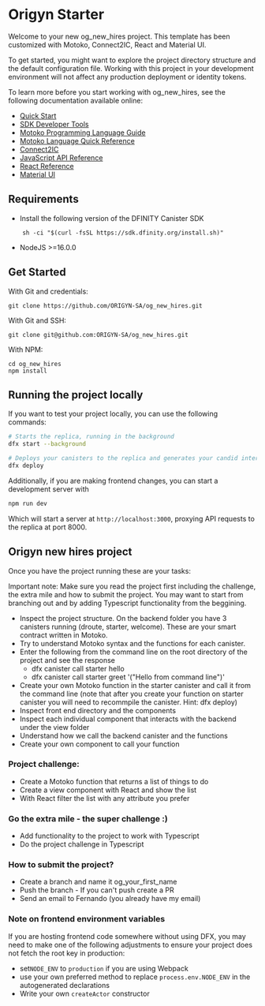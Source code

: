 # Origyn Starter

Welcome to your new og_new_hires project. This template has been customized with Motoko, Connect2IC, React and Material UI.

To get started, you might want to explore the project directory structure and the default configuration file. Working with this project in your development environment will not affect any production deployment or identity tokens.

To learn more before you start working with og_new_hires, see the following documentation available online:

- [Quick Start](https://smartcontracts.org/docs/current/developer-docs/quickstart/hello10mins)
- [SDK Developer Tools](https://sdk.dfinity.org/docs/developers-guide/sdk-guide.html)
- [Motoko Programming Language Guide](https://smartcontracts.org/docs/current/developer-docs/build/languages/motoko/)
- [Motoko Language Quick Reference](https://sdk.dfinity.org/docs/language-guide/language-manual.html)
- [Connect2IC](https://connect2ic.github.io/docs/)
- [JavaScript API Reference](https://erxue-5aaaa-aaaab-qaagq-cai.raw.ic0.app)
- [React Reference](https://reactjs.org)
- [Material UI](https://mui.com/material-ui/getting-started/installation/)

## Requirements

- Install the following version of the DFINITY Canister SDK

```
    sh -ci "$(curl -fsSL https://sdk.dfinity.org/install.sh)"
```

- NodeJS >=16.0.0

## Get Started

With Git and credentials:

```
git clone https://github.com/ORIGYN-SA/og_new_hires.git
```

With Git and SSH:

```
git clone git@github.com:ORIGYN-SA/og_new_hires.git
```

With NPM:

```
cd og_new_hires
npm install
```

## Running the project locally

If you want to test your project locally, you can use the following commands:

```bash
# Starts the replica, running in the background
dfx start --background

# Deploys your canisters to the replica and generates your candid interface
dfx deploy
```

Additionally, if you are making frontend changes, you can start a development server with

```bash
npm run dev
```

Which will start a server at `http://localhost:3000`, proxying API requests to the replica at port 8000.

## Origyn new hires project

Once you have the project running these are your tasks:

Important note: Make sure you read the project first including the challenge, the extra mile and how to submit the project. You may want to start from branching out and by adding Typescript functionality from the beggining.

- Inspect the project structure. On the backend folder you have 3 canisters running (droute, starter, welcome). These are your smart contract written in Motoko.
- Try to understand Motoko syntax and the functions for each canister.
- Enter the following from the command line on the root directory of the project and see the response
  - dfx canister call starter hello
  - dfx canister call starter greet '("Hello from command line")'
- Create your own Motoko function in the starter canister and call it from the command line (note that after you create your function on starter canister you will need to recommpile the canister. Hint: dfx deploy)
- Inspect front end directory and the components
- Inspect each individual component that interacts with the backend under the view folder
- Understand how we call the backend canister and the functions
- Create your own component to call your function

### Project challenge:

- Create a Motoko function that returns a list of things to do
- Create a view component with React and show the list
- With React filter the list with any attribute you prefer

### Go the extra mile - the super challenge :)

- Add functionality to the project to work with Typescript
- Do the project challenge in Typescript

### How to submit the project?

- Create a branch and name it og_your_first_name
- Push the branch - If you can't push create a PR
- Send an email to Fernando (you already have my email)

### Note on frontend environment variables

If you are hosting frontend code somewhere without using DFX, you may need to make one of the following adjustments to ensure your project does not fetch the root key in production:

- set`NODE_ENV` to `production` if you are using Webpack
- use your own preferred method to replace `process.env.NODE_ENV` in the autogenerated declarations
- Write your own `createActor` constructor
